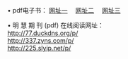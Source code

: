 &#8226; pdf电子书：
<a href="http://77.duckdns.org/p/" target="_blank">网址一</a>
　<a href="http://337.zyns.com/p/" target="_blank">网址二</a>
　<a href="http://225.slyip.net/p/" target="_blank">网址三</a><br />

&#8226; 明 慧 期 刊 (pdf) 在线阅读网址：<br />
  <a href="http://77.duckdns.org/p/" target="_blank">http://77.duckdns.org/p/</a><br />
  <a href="http://337.zyns.com/p/" target="_blank">http://337.zyns.com/p/</a><br />
  <a href="http://225.slyip.net/p/" target="_blank">http://225.slyip.net/p/</a><br />

